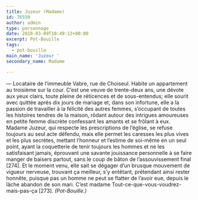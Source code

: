 ```yaml
---
title: Juzeur (Madame)
id: 76559
author: admin
type: personnage
date: 2010-03-09T10:49:13+00:00
excerpt: Pot-Bouille
tags:
  - pot-bouille
main_name: 'Juzeur '
secondary_name: Madame

---
```

— Locataire de l&rsquo;immeuble Vabre, rue de Choiseul. Habite un appartement au troisième sur la cour. C&rsquo;est une veuve de trente-deux ans, une dévote aux yeux clairs, toute pleine de réticences et de sous-entendus; elle sourit avec quittée après dix jours de mariage et, dans son infortune, elle a la passion de travailler à la félicité des autres femmes, s&rsquo;occupant de toutes les histoires tendres de la maison, rôdant autour des intrigues amoureuses en petite femme discrète confessant les amants et se frôlant à eux. Madame Juzeur, qui respecte les prescriptions de l&rsquo;église, se refuse toujours au seul acte défendu, mais elle permet les caresses les plus vives et les plus secrètes, mettant l&rsquo;honneur et l&rsquo;estime de soi-même en un seul point, ayant la coquetterie de tenir toujours les hommes et ne les satisfaisant jamais, éprouvant une savante jouissance personnelle à se faire manger de baisers partout, sans le coup de bâton de l&rsquo;assouvissement final [274]. Et le moment venu, elle sait se dégager d&rsquo;un brusque mouvement de vigueur nerveuse, trouvant ça meilleur, s&rsquo;y entêtant, prétendant ainsi rester honnête, puisque pas un homme ne peut se flatter de l&rsquo;avoir eue, depuis le lâche abandon de son mari. C&rsquo;est madame Tout-ce-que-vous-voudrez-mais-pas-ça [273]. _(Pot-Bouille.)_